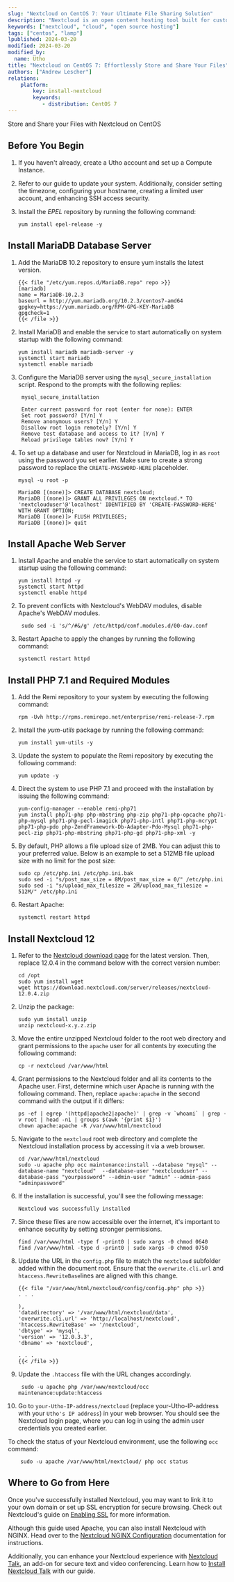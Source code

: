 ```yaml
---
slug: "Nextcloud on CentOS 7: Your Ultimate File Sharing Solution"
description: "Nextcloud is an open content hosting tool built for customization and security. We'll walk you through installing it on CentOS 7."
keywords: ["nextcloud", "cloud", "open source hosting"]
tags: ["centos", "lamp"]
lpublished: 2024-03-20
modified: 2024-03-20
modified_by:
  name: Utho
title: "Nextcloud on CentOS 7: Effortlessly Store and Share Your Files"
authors: ["Andrew Lescher"]
relations:
    platform:
        key: install-nextcloud
        keywords:
           - distribution: CentOS 7
---
```


Store and Share your Files with Nextcloud on CentOS

## Before You Begin

1.  If you haven't already, create a Utho account and set up a Compute Instance.

1.  Refer to our guide to update your system. Additionally, consider setting the timezone, configuring your hostname, creating a limited user account, and enhancing SSH access security.

1.  Install the *EPEL* repository by running the following command:

        yum install epel-release -y

## Install MariaDB Database Server

1. Add the MariaDB 10.2 repository to ensure yum installs the latest version.

       {{< file "/etc/yum.repos.d/MariaDB.repo" repo >}}
       [mariadb]
       name = MariaDB-10.2.3
       baseurl = http://yum.mariadb.org/10.2.3/centos7-amd64
       gpgkey=https://yum.mariadb.org/RPM-GPG-KEY-MariaDB
       gpgcheck=1
       {{< /file >}}

2.  Install MariaDB and enable the service to start automatically on system startup with the following command:

        yum install mariadb mariadb-server -y
        systemctl start mariadb
        systemctl enable mariadb

3. Configure the MariaDB server using the `mysql_secure_installation` script. Respond to the prompts with the following replies:

        mysql_secure_installation

        Enter current password for root (enter for none): ENTER
        Set root password? [Y/n] Y
        Remove anonymous users? [Y/n] Y
        Disallow root login remotely? [Y/n] Y
        Remove test database and access to it? [Y/n] Y
        Reload privilege tables now? [Y/n] Y

4.  To set up a database and user for Nextcloud in MariaDB, log in as `root` using the password you set earlier. Make sure to create a strong password to replace the `CREATE-PASSWORD-HERE` placeholder.

        mysql -u root -p

        MariaDB [(none)]> CREATE DATABASE nextcloud;
        MariaDB [(none)]> GRANT ALL PRIVILEGES ON nextcloud.* TO 'nextclouduser'@'localhost' IDENTIFIED BY 'CREATE-PASSWORD-HERE' WITH GRANT OPTION;
        MariaDB [(none)]> FLUSH PRIVILEGES;
        MariaDB [(none)]> quit

## Install Apache Web Server

1.  Install Apache and enable the service to start automatically on system startup using the following command:

        yum install httpd -y
        systemctl start httpd
        systemctl enable httpd

2. To prevent conflicts with Nextcloud's WebDAV modules, disable Apache's WebDAV modules.

        sudo sed -i 's/^/#&/g' /etc/httpd/conf.modules.d/00-dav.conf

3.  Restart Apache to apply the changes by running the following command:

        systemctl restart httpd

## Install PHP 7.1 and Required Modules

1.  Add the Remi repository to your system by executing the following command:

        rpm -Uvh http://rpms.remirepo.net/enterprise/remi-release-7.rpm

2.  Install the *yum-utils* package by running the following command:

        yum install yum-utils -y

3.  Update the system to populate the Remi repository by executing the following command:

        yum update -y

4.  Direct the system to use PHP 7.1 and proceed with the installation by issuing the following command:

        yum-config-manager --enable remi-php71
        yum install php71-php php-mbstring php-zip php71-php-opcache php71-php-mysql php71-php-pecl-imagick php71-php-intl php71-php-mcrypt php71-php-pdo php-ZendFramework-Db-Adapter-Pdo-Mysql php71-php-pecl-zip php71-php-mbstring php71-php-gd php71-php-xml -y

5.  By default, PHP allows a file upload size of 2MB. You can adjust this to your preferred value. Below is an example to set a 512MB file upload size with no limit for the post size:

        sudo cp /etc/php.ini /etc/php.ini.bak
        sudo sed -i "s/post_max_size = 8M/post_max_size = 0/" /etc/php.ini
        sudo sed -i "s/upload_max_filesize = 2M/upload_max_filesize = 512M/" /etc/php.ini

6.  Restart Apache:

        systemctl restart httpd

## Install Nextcloud 12

1.  Refer to the [Nextcloud download page](https://nextcloud.com/install/#instructions-server) for the latest version. Then, replace 12.0.4 in the command below with the correct version number:

        cd /opt
        sudo yum install wget
        wget https://download.nextcloud.com/server/releases/nextcloud-12.0.4.zip

2.  Unzip the package:

        sudo yum install unzip
        unzip nextcloud-x.y.z.zip

3.  Move the entire unzipped Nextcloud folder to the root web directory and grant permissions to the `apache` user for all contents by executing the following command:

        cp -r nextcloud /var/www/html

4.  Grant permissions to the Nextcloud folder and all its contents to the Apache user. First, determine which user Apache is running with the following command. Then, replace `apache:apache` in the second command with the output if it differs:

        ps -ef | egrep '(httpd|apache2|apache)' | grep -v `whoami` | grep -v root | head -n1 | groups $(awk '{print $1}')
        chown apache:apache -R /var/www/html/nextcloud

5.  Navigate to the `nextcloud` root web directory and complete the Nextcloud installation process by accessing it via a web browser.

        cd /var/www/html/nextcloud
        sudo -u apache php occ maintenance:install --database "mysql" --database-name "nextcloud"  --database-user "nextclouduser" --database-pass "yourpassword" --admin-user "admin" --admin-pass "adminpassword"

6.  If the installation is successful, you'll see the following message:

        Nextcloud was successfully installed

7.  Since these files are now accessible over the internet, it's important to enhance security by setting stronger permissions.

        find /var/www/html -type f -print0 | sudo xargs -0 chmod 0640
        find /var/www/html -type d -print0 | sudo xargs -0 chmod 0750

8.  Update the URL in the `config.php` file to match the `nextcloud` subfolder added within the document root. Ensure that the `overwrite.cli.url` and `htaccess.RewriteBase`lines are aligned with this change.

        {{< file "/var/www/html/nextcloud/config/config.php" php >}}
        . . .

        ),
        'datadirectory' => '/var/www/html/nextcloud/data',
        'overwrite.cli.url' => 'http://localhost/nextcloud',
        'htaccess.RewriteBase' => '/nextcloud',
        'dbtype' => 'mysql',
        'version' => '12.0.3.3',
        'dbname' => 'nextcloud',

        . . .
        {{< /file >}}

9. Update the `.htaccess` file with the URL changes accordingly.

        sudo -u apache php /var/www/nextcloud/occ maintenance:update:htaccess

10. Go to `your-Utho-IP-address/nextcloud` (replace your-Utho-IP-address with your `Utho's IP address`) in your web browser. You should see the Nextcloud login page, where you can log in using the admin user credentials you created earlier.

To check the status of your Nextcloud environment, use the following `occ` command:

        sudo -u apache /var/www/html/nextcloud/ php occ status

## Where to Go from Here

Once you've successfully installed Nextcloud, you may want to link it to your own domain or set up SSL encryption for secure browsing. Check out Nextcloud's guide on [Enabling SSL](https://docs.nextcloud.com/server/12/admin_manual/installation/source_installation.html#enabling-ssl) for more information.

Although this guide used Apache, you can also install Nextcloud with NGINX. Head over to the [Nextcloud NGINX Configuration](https://docs.nextcloud.com/server/12/admin_manual/installation/nginx.html) documentation for instructions.

Additionally, you can enhance your Nextcloud experience with [Nextcloud Talk](https://nextcloud.com/talk/), an add-on for secure text and video conferencing. Learn how to [Install Nextcloud Talk](/docs/guides/install-nextcloud-talk/) with our guide.

